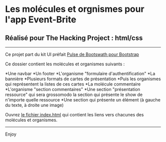 # Les molécules et orgnismes pour l'app Event-Brite
## Réalisé pour The Hacking Project : html/css

***

Ce projet part du kit UI préfait [Pulse de Bootswath pour Bootstrap](https://bootswatch.com/pulse/)

Ce dossier contient les molécules et organismes suivants :

*Une navbar
*Un footer
*L'organisme "formulaire d'authentification"
*La bannière
*Plusieurs formats de cartes de présentation
*Puis les organismes qui représentent la listes de ces cartes
*La molécule commentaire
*L'organisme "section commentaires"
*Une section "présentation ressource" qui sera grossomodo la section qui présente le show de n'importe quelle ressource
*Une section qui présente un élément (à gauche du texte, à droite une image)

Ouvrez [le fichier index.html](https://github.com/oumasma/organisme_eventbrite/blob/master/index.html) qui contient les liens vers chacunes des molécules et organismes.

***
Enjoy 
